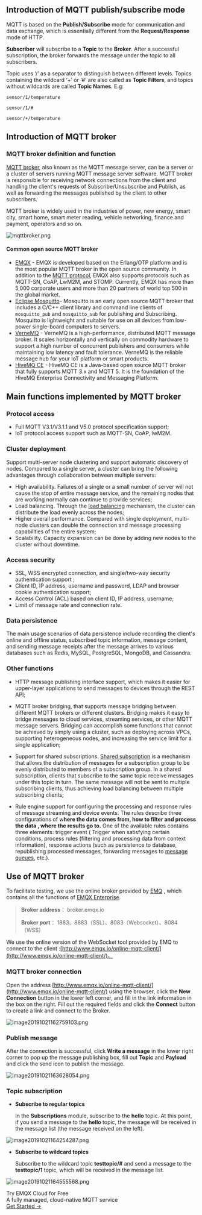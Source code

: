 ## Introduction of MQTT publish/subscribe mode

MQTT is based on the **Publish/Subscribe** mode for communication and data exchange, which is essentially different from the  **Request/Response** mode of HTTP.

**Subscriber** will subscribe to a **Topic** to the **Broker**. After a successful subscription, the broker forwards the message under the topic to all subscribers.

Topic uses ‘/’ as a separator to distinguish between different levels. Topics containing the wildcard ‘+’ or ‘#’ are also called as **Topic Filters**, and topics without wildcards are called **Topic Names**. E.g:

```
sensor/1/temperature

sensor/1/#

sensor/+/temperature
```



## Introduction of MQTT broker 

### MQTT broker definition and function

[MQTT broker](https://www.emqx.com/en/products/emqx), also known as the MQTT message server, can be a server or a cluster of servers running MQTT message server software. MQTT broker is responsible for receiving network connections from the client and handling the client's requests of Subscribe/Unsubscribe and Publish, as well as forwarding the messages published by the client to other subscribers.

MQTT broker is widely used in the industries of  power, new energy, smart city, smart home, smart meter reading, vehicle networking, finance and payment, operators and so on.

![mqttbroker.png](https://assets.emqx.com/images/8d8c91c5ca707baa23974eccac269a04.png)

#### Common open source MQTT broker

- [EMQX](<https://github.com/emqx/emqx>) - EMQX is developed based on the Erlang/OTP platform and is the most popular MQTT broker in the open source community. In addition to the [MQTT protocol](https://www.emqx.com/en/mqtt), EMQX also supports protocols such as MQTT-SN, CoAP, LwM2M, and STOMP. Currently, EMQX has more than 5,000 corporate users and more than 20 partners  of  world top 500 in the global market.
- [Eclipse Mosquitto](<https://github.com/eclipse/mosquitto>)- Mosquitto is an early open source MQTT broker that includes a C/C++ client library and command line clients of `mosquitto_pub` and `mosquitto_sub` for publishing and Subscribing. Mosquitto is lightweight and suitable for use on all devices from low-power single-board computers to  servers.
- [VerneMQ](<https://github.com/vernemq/vernemq>) - VerneMQ is a high-performance, distributed MQTT message broker. It scales horizontally and vertically on commodity hardware to support a high number of concurrent publishers and consumers while maintaining low latency and fault tolerance. VerneMQ is the reliable message hub for your IoT platform or smart products.
- [HiveMQ CE](<https://github.com/hivemq/hivemq-community-edition>) - HiveMQ CE is a Java-based open source MQTT broker that fully supports MQTT 3.x and MQTT 5. It is the foundation of the HiveMQ Enterprise Connectivity and Messaging Platform.



## Main functions implemented by MQTT broker

### Protocol access

- Full MQTT V3.1/V3.1.1 and V5.0 protocol specification support;
- IoT protocol access support such as MQTT-SN, CoAP, lwM2M.

### Cluster deployment

Support multi-server node clustering and support automatic discovery of nodes. Compared to a single server, a cluster can bring the following advantages through collaboration between multiple servers:

- High availability. Failures of a single or a small number of server  will not cause the stop of entire message service, and the remaining nodes that are working normally can continue to provide services;
- Load balancing. Through the [load balancing](https://www.emqx.com/en/blog/mqtt-broker-clustering-part-2-sticky-session-load-balancing) mechanism, the cluster can distribute the load evenly across the nodes;
- Higher overall performance. Compared with single deployment, multi-node clusters can double the connection and message processing capabilities of the entire system;
- Scalability. Capacity expansion can be done by adding new nodes to the cluster without downtime.

### Access security

- SSL, WSS encrypted connection, and single/two-way security authentication support ;
- Client ID, IP address, username and password, LDAP and browser cookie authentication support;
- Access Control (ACL) based on client ID, IP address, username;
- Limit of message rate and connection rate.

### Data persistence

The main usage scenarios of data persistence include recording the client's online and offline status, subscribed topic information, message content, and sending message receipts after the message arrives to various databases such as Redis, MySQL, PostgreSQL, MongoDB, and Cassandra.

### Other functions

- HTTP message publishing interface support, which makes it easier for upper-layer applications to send messages to devices through the REST API;

- MQTT broker bridging, that supports message bridging between different MQTT brokers or different clusters. Bridging makes it easy to bridge messages to cloud services, streaming services, or other MQTT message servers. Bridging can accomplish some functions that cannot be achieved by simply using a cluster, such as deploying across VPCs, supporting heterogeneous nodes, and increasing the service limit for a single application;

- Support for shared subscriptions. [Shared subscription](https://www.emqx.com/en/blog/introduction-to-mqtt5-protocol-shared-subscription) is a mechanism that allows the distribution of messages for a subscription group to be evenly distributed to members of a subscription group. In a shared subscription, clients that subscribe to the same topic receive messages under this topic in turn. The same message will not be sent to multiple subscribing clients, thus achieving load balancing between multiple subscribing clients;

- Rule engine support for configuring the processing and response rules of message streaming and device events. The rules describe three configurations of w**here the data comes from, how to filter and process the data ,  where the results go to.** One of the available rules contains three elements: trigger event ( Trigger when satisfying certain conditions, process rules (filtering and processing data from context information), response actions (such as persistence to database, republishing processed messages, forwarding messages to [message queues](https://www.emqx.com/en/blog/mqtt5-feature-inflight-window-message-queue), etc.).

  

## Use of MQTT broker

To facilitate testing, we use the online broker provided by  [EMQ](<https://github.com/emqx/emqx>) , which contains all the functions of [EMQX Enterprise](https://www.emqx.com/en/products/emqx).

> **Broker address**： broker.emqx.io
>
> **Broker port**： 1883、8883（SSL）、8083（Websocket）、8084（WSS）

We use the online version of the WebSocket tool provided by EMQ to connect to the client :[http://www.emqx.io/online-mqtt-client/](http://www.emqx.io/online-mqtt-client/)。

### MQTT broker connection

Open the address [http://www.emqx.io/online-mqtt-client/](http://www.emqx.io/online-mqtt-client/) using the browser, click the **New Connection** button in the lower left corner, and fill in the link information in the box on the right. Fill out the required fields and click the **Connect** button to create a link and connect to the Broker.

![image20191021162759103.png](https://assets.emqx.com/images/30b5213111f97b77b0d240bf362c5884.png)

### Publish message

After the connection is successful, click **Write a message** in the lower right corner to pop up the message publishing box, fill out **Topic** and **Payload** and click the send icon to publish the message.

![image20191021163628054.png](https://assets.emqx.com/images/f79cc8b5a60eae7893b32789a998e54a.png)

### Topic subscription

- **Subscribe to regular topics**

  In the  **Subscriptions** module, subscribe to the **hello** topic. At this point, if you send a message to the **hello** topic, the message will be received in the message list (the message received on the left).

![image20191021164254287.png](https://assets.emqx.com/images/97f3b1c0c5b962188060fab5ea27ae7a.png)

- **Subscribe to wildcard topics**

  Subscribe to the wildcard topic **testtopic/#** and send a message to the **testtopic/1** topic, which will be received in the message list.

![image20191021164555568.png](https://assets.emqx.com/images/69709893f3708fbb33428eb3f53b1484.png)


<section class="promotion">
    <div>
        Try EMQX Cloud for Free
        <div class="is-size-14 is-text-normal has-text-weight-normal">A fully managed, cloud-native MQTT service</div>
    </div>
    <a href="https://www.emqx.com/en/signup?continue=https://cloud-intl.emqx.com/console/deployments/0?oper=new" class="button is-gradient px-5">Get Started →</a>
</section>
